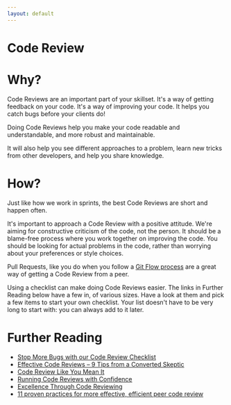 ```yaml
---
layout: default
---
```


# Code Review

# Why?

Code Reviews are an important part of your skillset. It's a way of getting feedback on your code. It's a way of improving your code. It helps you catch bugs before your clients do!

Doing Code Reviews help you make your code readable and understandable, and more robust and maintainable.

It will also help you see different approaches to a problem, learn new tricks from other developers, and help you share knowledge.

# How?

Just like how we work in sprints, the best Code Reviews are short and happen often.

It's important to approach a Code Review with a positive attitude. We're aiming for constructive criticism of the code, not the person. It should be a blame-free process where you work together on improving the code. You should be looking for actual problems in the code, rather than worrying about your preferences or style choices.

Pull Requests, like you do when you follow a [Git Flow process](https://github.com/codex-academy/GitFlowPractise/blob/master/README.md) are a great way of getting a Code Review from a peer.

Using a checklist can make doing Code Reviews easier. The links in Further Reading below have a few in, of various sizes. Have a look at them and pick a few items to start your own checklist. Your list doesn't have to be very long to start with: you can always add to it later.


# Further Reading

* [Stop More Bugs with our Code Review Checklist](http://blog.fogcreek.com/increase-defect-detection-with-our-code-review-checklist-example/)
* [Effective Code Reviews – 9 Tips from a Converted Skeptic](http://blog.fogcreek.com/effective-code-reviews-9-tips-from-a-converted-skeptic/)
* [Code Review Like You Mean It](http://haacked.com/archive/2013/10/28/code-review-like-you-mean-it.aspx/)
* [Running Code Reviews with Confidence](http://alistapart.com/article/running-code-reviews-with-confidence)
* [Excellence Through Code Reviewing](http://davidbolton.net/blog/2014/06/06/code-reviewing/)
* [11 proven practices for more effective, efficient peer code review](https://www.ibm.com/developerworks/rational/library/11-proven-practices-for-peer-review/)
